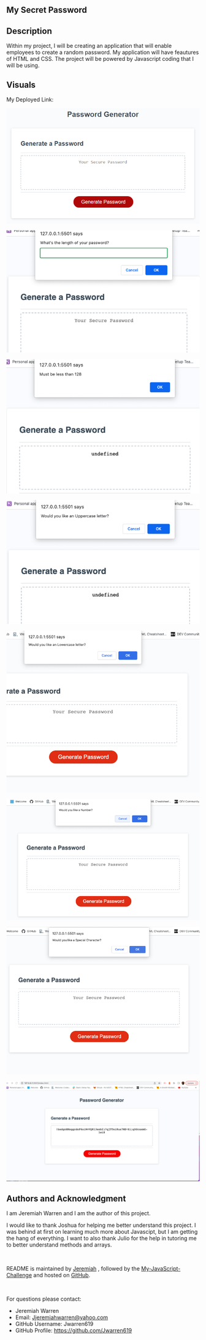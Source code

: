 ## My Secret Password

## Description 
Within my project, I will be creating an application that will enable employees to create a random password. My application will have feautures of HTML and CSS. The project will be powered by Javascript coding that I will be using.

## Visuals

My Deployed Link: 


![Image1](Assets/Screenshot1.png)

![Image2](Assets/Screenshot2.png)

![Image3](Assets/Screenshot3.png)

![Image4](Assets/Screenshot4.png)

![Image5](Assets/Screenshot5.png)

![Image6](Assets/Screenshot6.png)

![Image7](Assets/Screenshot7.png)

![Image8](Assets/Screenshot8.png)

## Authors and Acknowledgment
I am Jeremiah Warren and I am the author of this project.


I would like to thank Joshua for helping me better understand this project. I was behind at first on learning much more about Javascipt, but I am getting the hang of everything. I want to also thank Julio for the help in tutoring me to better understand methods and arrays.


<BR>

README is maintained by [Jeremiah](https://github.com/Jwarren619) , followed by the [My-JavaScript-Challenge](https://jwarren619.github.io/My-JavaScript-Challenge/) and hosted on [GitHub](https://github.com/Jwarren619/My-JavaScript-Challenge).

<BR>

For questions please contact: 
  - Jeremiah Warren 
  - Email: Jjeremiahwarren@yahoo.com
  - GitHub Username: Jwarren619
  - GitHub Profile: https://github.com/Jwarren619





